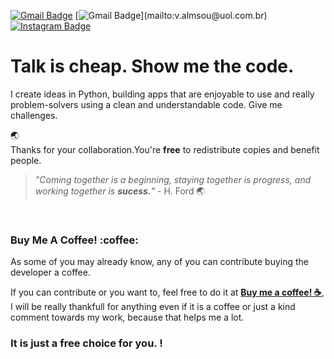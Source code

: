 [![Gmail Badge](https://img.shields.io/badge/-LinkedIn-blue?style=flat&logo=Linkedin&logoColor=white&link=https://www.linkedin.com/in/rebeccamanzi/)](https://www.linkedin.com/in/valmsou/)
[![Gmail Badge](https://img.shields.io/badge/-Gmail-c14438?style=flat&logo=Gmail&logoColor=white&link=mailto:)](mailto:v.almsou@uol.com.br)
[![Instagram Badge](https://img.shields.io/badge/-Instagram-C13584?style=flat&labelColor=C13584&logo=instagram&logoColor=white&link=https://www.instagram.com/v.alma_br/)](https://www.instagram.com/v.alma_br/)


# Talk is cheap. Show me the code. 

I create ideas in Python, building apps that are enjoyable to use and really problem-solvers using a clean and understandable code.
Give me challenges. 
<br>

:earth_asia:  
Thanks for your collaboration.You're <b>free</b> to redistribute copies and benefit people.

> _"Coming together is a beginning,
> staying together is progress,
> and working together is **sucess.**"_ - H. Ford :earth_asia:
<br>

<h3><b> Buy Me A Coffee! :coffee:</b></h3>

As some of you may already know, any of you can contribute buying the developer a coffee.

If you can contribute or you want to, feel free to do it at [__Buy me a coffee! :coffee:__](https://www.buymeacoffee.com/vinialmeida), I will be really thankfull for anything even if it is a coffee or just a kind comment towards my work, because that helps me a lot.

### It is just a free choice for you. !
